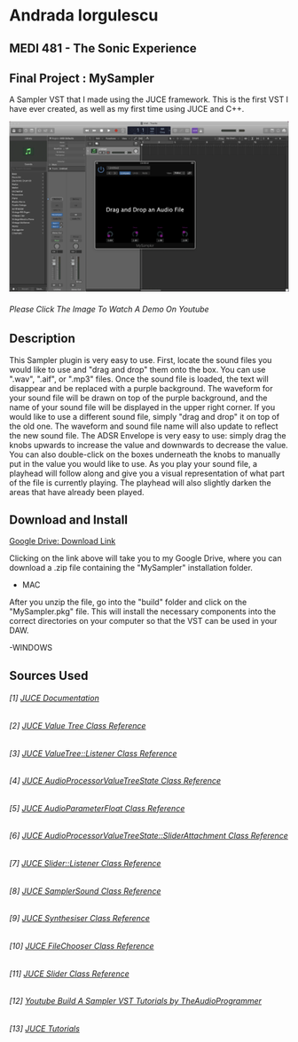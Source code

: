 # Andrada Iorgulescu
## MEDI 481 - The Sonic Experience
## Final Project : MySampler
A Sampler VST that I made using the JUCE framework. This is the first VST I have ever created, as well as my first time using JUCE and C++.

[![MySampler](https://github.com/andraiorgules/MySampler/blob/main/assets/MySampler/MySamplerThumbnail.png)](https://youtu.be/LtkMCZv4_aw)
###### Please Click The Image To Watch A Demo On Youtube

## Description 
This Sampler plugin is very easy to use. First, locate the sound files you would like to use and "drag and drop" them onto the box. You can use ".wav", ".aif", or ".mp3" files. Once the sound file is loaded, the text will disappear and be replaced with a purple background. The waveform for your sound file will be drawn on top of the purple background, and the name of your sound file will be displayed in the upper right corner. If you would like to use a different sound file, simply "drag and drop" it on top of the old one. The waveform and sound file name will also update to reflect the new sound file. The ADSR Envelope is very easy to use: simply drag the knobs upwards to increase the value and downwards to decrease the value. You can also double-click on the boxes underneath the knobs to manually put in the value you would like to use. As you play your sound file, a playhead will follow along and give you a visual representation of what part of the file is currently playing. The playhead will also slightly darken the areas that have already been played. 

## Download and Install
[Google Drive: Download Link](https://drive.google.com/file/d/1MCXEP2hkpr97wLykN4hC5ITmEDYpOp_d/view?usp=sharing)

Clicking on the link above will take you to my Google Drive, where you can download a .zip file containing the "MySampler" installation folder. 

- MAC

After you unzip the file, go into the "build" folder and click on the "MySampler.pkg" file. This will install the necessary components into the correct directories on your computer so that the VST can be used in your DAW.

-WINDOWS


## Sources Used
###### [1] [JUCE Documentation](https://docs.juce.com/master/index.html)
###### [2] [JUCE Value Tree Class Reference](https://docs.juce.com/master/classValueTree.html)
###### [3] [JUCE ValueTree::Listener Class Reference](https://docs.juce.com/master/classValueTree_1_1Listener.html)
###### [4] [JUCE AudioProcessorValueTreeState Class Reference](https://docs.juce.com/master/classAudioProcessorValueTreeState.html)
###### [5] [JUCE AudioParameterFloat Class Reference](https://docs.juce.com/master/classAudioParameterFloat.html)
###### [6] [JUCE AudioProcessorValueTreeState::SliderAttachment Class Reference](https://docs.juce.com/master/classAudioProcessorValueTreeState_1_1SliderAttachment.html)
###### [7] [JUCE Slider::Listener Class Reference](https://docs.juce.com/master/classSlider_1_1Listener.html)
###### [8] [JUCE SamplerSound Class Reference](https://docs.juce.com/master/classSamplerSound.html)
###### [9] [JUCE Synthesiser Class Reference](https://docs.juce.com/master/classSynthesiser.html)
###### [10] [JUCE FileChooser Class Reference](https://docs.juce.com/master/classFileChooser.html)
###### [11] [JUCE Slider Class Reference](https://docs.juce.com/master/classSlider.html)
###### [12] [Youtube Build A Sampler VST Tutorials by TheAudioProgrammer](https://youtube.com/playlist?list=PLrACIjSt9ge-SH78GmExKiDBMsAlhKLWc)
###### [13] [JUCE Tutorials](https://juce.com/learn/tutorials)
